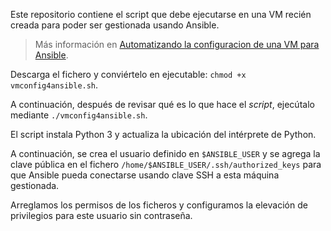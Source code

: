 Este repositorio contiene el script que debe ejecutarse en una VM recién creada para poder ser gestionada usando Ansible.

> Más información en [Automatizando la configuracion de una VM para Ansible](https://onthedock.github.io/post/181216-automatizando-la-configuracion-previa-de-una-vm-para-ansible/).

Descarga el fichero y conviértelo en ejecutable: `chmod +x vmconfig4ansible.sh`.

A continuación, después de revisar qué es lo que hace el *script*, ejecútalo mediante `./vmconfig4ansible.sh`.

El script instala Python 3 y actualiza la ubicación del intérprete de Python.

A continuación, se crea el usuario definido en `$ANSIBLE_USER` y se agrega la clave pública en el fichero `/home/$ANSIBLE_USER/.ssh/authorized_keys` para que Ansible pueda conectarse usando clave SSH a esta máquina gestionada.

Arreglamos los permisos de los ficheros y configuramos la elevación de privilegios para este usuario sin contraseña.
